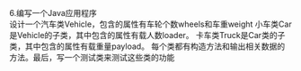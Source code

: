 6.编写一个Java应用程序  
设计一个汽车类Vehicle，包含的属性有车轮个数wheels和车重weight 小车类Car是Vehicle的子类，其中包含的属性有载人数loader。 卡车类Truck是Car类的子类，其中包含的属性有载重量payload。   每个类都有构造方法和输出相关数据的方法。最后，写一个测试类来测试这些类的功能